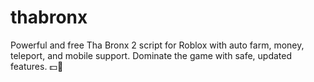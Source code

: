 # thabronx
Powerful and free Tha Bronx 2 script for Roblox with auto farm, money, teleport, and mobile support. Dominate the game with safe, updated features. 💵📱
